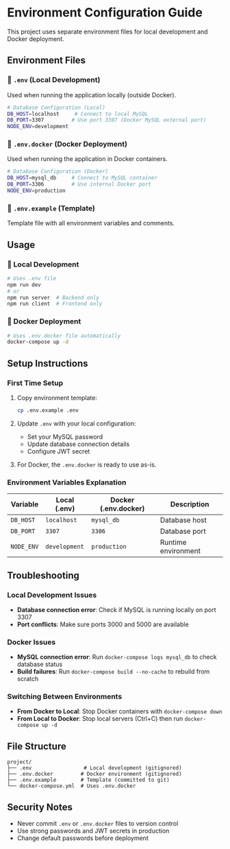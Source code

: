 # Environment Configuration Guide

This project uses separate environment files for local development and Docker deployment.

## Environment Files

### 📄 `.env` (Local Development)
Used when running the application locally (outside Docker).

```bash
# Database Configuration (Local)
DB_HOST=localhost     # Connect to local MySQL
DB_PORT=3307         # Use port 3307 (Docker MySQL external port)
NODE_ENV=development
```

### 📄 `.env.docker` (Docker Deployment)
Used when running the application in Docker containers.

```bash
# Database Configuration (Docker)
DB_HOST=mysql_db     # Connect to MySQL container
DB_PORT=3306         # Use internal Docker port
NODE_ENV=production
```

### 📄 `.env.example` (Template)
Template file with all environment variables and comments.

## Usage

### 🚀 Local Development
```bash
# Uses .env file
npm run dev
# or
npm run server  # Backend only
npm run client  # Frontend only
```

### 🐳 Docker Deployment
```bash
# Uses .env.docker file automatically
docker-compose up -d
```

## Setup Instructions

### First Time Setup
1. Copy environment template:
   ```bash
   cp .env.example .env
   ```

2. Update `.env` with your local configuration:
   - Set your MySQL password
   - Update database connection details
   - Configure JWT secret

3. For Docker, the `.env.docker` is ready to use as-is.

### Environment Variables Explanation

| Variable | Local (.env) | Docker (.env.docker) | Description |
|----------|-------------|---------------------|-------------|
| `DB_HOST` | `localhost` | `mysql_db` | Database host |
| `DB_PORT` | `3307` | `3306` | Database port |
| `NODE_ENV` | `development` | `production` | Runtime environment |

## Troubleshooting

### Local Development Issues
- **Database connection error**: Check if MySQL is running locally on port 3307
- **Port conflicts**: Make sure ports 3000 and 5000 are available

### Docker Issues  
- **MySQL connection error**: Run `docker-compose logs mysql_db` to check database status
- **Build failures**: Run `docker-compose build --no-cache` to rebuild from scratch

### Switching Between Environments
- **From Docker to Local**: Stop Docker containers with `docker-compose down`
- **From Local to Docker**: Stop local servers (Ctrl+C) then run `docker-compose up -d`

## File Structure
```
project/
├── .env                 # Local development (gitignored)
├── .env.docker         # Docker environment (gitignored)  
├── .env.example        # Template (committed to git)
└── docker-compose.yml  # Uses .env.docker
```

## Security Notes
- Never commit `.env` or `.env.docker` files to version control
- Use strong passwords and JWT secrets in production
- Change default passwords before deployment
